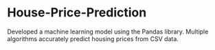 # House-Price-Prediction
Developed a machine learning model using the Pandas library. Multiple algorithms accurately predict housing prices from CSV data.
